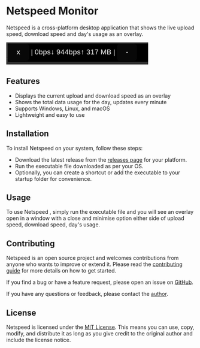 # Netspeed Monitor

Netspeed is a cross-platform desktop application that shows the live upload speed, download speed and day's usage as an overlay.

![Screenshot](/screenshot.jpg?raw=true)

## Features

- Displays the current upload and download speed as an overlay
- Shows the total data usage for the day, updates every minute
- Supports Windows, Linux, and macOS
- Lightweight and easy to use

## Installation

To install Netspeed on your system, follow these steps:

- Download the latest release from the [releases page](/releases) for your platform.
- Run the executable file downloaded as per your OS.
- Optionally, you can create a shortcut or add the executable to your startup folder for convenience.

## Usage

To use Netspeed , simply run the executable file and you will see an overlay open in a window with a close and minimise option either side of upload speed, download speed, day's usage.

## Contributing

Netspeed is an open source project and welcomes contributions from anyone who wants to improve or extend it. Please read the [contributing guide](/CONTRIBUTING.md) for more details on how to get started.

If you find a bug or have a feature request, please open an issue on [GitHub](/issues).

If you have any questions or feedback, please contact the [author](https://github.com/visnkmr).

## License

Netspeed is licensed under the [MIT License](/LICENSE). This means you can use, copy, modify, and distribute it as long as you give credit to the original author and include the license notice.
